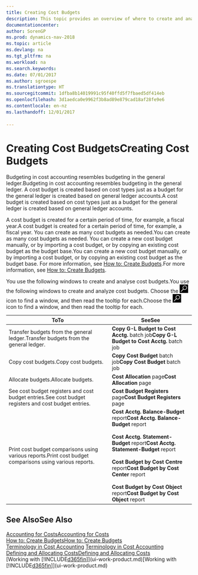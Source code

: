 ```yaml
---
title: Creating Cost Budgets
description: This topic provides an overview of where to create and analyse cost budgets.
documentationcenter: 
author: SorenGP
ms.prod: dynamics-nav-2018
ms.topic: article
ms.devlang: na
ms.tgt_pltfrm: na
ms.workload: na
ms.search.keywords: 
ms.date: 07/01/2017
ms.author: sgroespe
ms.translationtype: HT
ms.sourcegitcommit: 1dfba8b14019991c95f40ffd5f7fbaed5df414eb
ms.openlocfilehash: 3d1aedca0e9962f3b8ad89e879cad18af28fe9e6
ms.contentlocale: en-nz
ms.lasthandoff: 12/01/2017

---
```

# <a name="creating-cost-budgets"></a><span data-ttu-id="f7f95-103">Creating Cost Budgets</span><span class="sxs-lookup"><span data-stu-id="f7f95-103">Creating Cost Budgets</span></span>
<span data-ttu-id="f7f95-104">Budgeting in cost accounting resembles budgeting in the general ledger.</span><span class="sxs-lookup"><span data-stu-id="f7f95-104">Budgeting in cost accounting resembles budgeting in the general ledger.</span></span> <span data-ttu-id="f7f95-105">A cost budget is created based on cost types just as a budget for the general ledger is created based on general ledger accounts.</span><span class="sxs-lookup"><span data-stu-id="f7f95-105">A cost budget is created based on cost types just as a budget for the general ledger is created based on general ledger accounts.</span></span>  

<span data-ttu-id="f7f95-106">A cost budget is created for a certain period of time, for example, a fiscal year.</span><span class="sxs-lookup"><span data-stu-id="f7f95-106">A cost budget is created for a certain period of time, for example, a fiscal year.</span></span> <span data-ttu-id="f7f95-107">You can create as many cost budgets as needed.</span><span class="sxs-lookup"><span data-stu-id="f7f95-107">You can create as many cost budgets as needed.</span></span> <span data-ttu-id="f7f95-108">You can create a new cost budget manually, or by importing a cost budget, or by copying an existing cost budget as the budget base.</span><span class="sxs-lookup"><span data-stu-id="f7f95-108">You can create a new cost budget manually, or by importing a cost budget, or by copying an existing cost budget as the budget base.</span></span> <span data-ttu-id="f7f95-109">For more information, see [How to: Create Budgets](finance-how-create-budgets.md).</span><span class="sxs-lookup"><span data-stu-id="f7f95-109">For more information, see [How to: Create Budgets](finance-how-create-budgets.md).</span></span>

<span data-ttu-id="f7f95-110">You use the following windows to create and analyse cost budgets.</span><span class="sxs-lookup"><span data-stu-id="f7f95-110">You use the following windows to create and analyze cost budgets.</span></span> <span data-ttu-id="f7f95-111">Choose the ![Search for Page or Report](media/ui-search/search_small.png "Search for Page or Report icon") icon to find a window, and then read the tooltip for each.</span><span class="sxs-lookup"><span data-stu-id="f7f95-111">Choose the ![Search for Page or Report](media/ui-search/search_small.png "Search for Page or Report icon") icon to find a window, and then read the tooltip for each.</span></span>

|<span data-ttu-id="f7f95-112">To</span><span class="sxs-lookup"><span data-stu-id="f7f95-112">To</span></span>|<span data-ttu-id="f7f95-113">See</span><span class="sxs-lookup"><span data-stu-id="f7f95-113">See</span></span>|  
|--------|---------|  
|<span data-ttu-id="f7f95-114">Transfer budgets from the general ledger.</span><span class="sxs-lookup"><span data-stu-id="f7f95-114">Transfer budgets from the general ledger.</span></span>|<span data-ttu-id="f7f95-115">**Copy G-L Budget to Cost Acctg.** batch job</span><span class="sxs-lookup"><span data-stu-id="f7f95-115">**Copy G-L Budget to Cost Acctg.** batch job</span></span>|  
|<span data-ttu-id="f7f95-116">Copy cost budgets.</span><span class="sxs-lookup"><span data-stu-id="f7f95-116">Copy cost budgets.</span></span>|<span data-ttu-id="f7f95-117">**Copy Cost Budget** batch job</span><span class="sxs-lookup"><span data-stu-id="f7f95-117">**Copy Cost Budget** batch job</span></span>|  
|<span data-ttu-id="f7f95-118">Allocate budgets.</span><span class="sxs-lookup"><span data-stu-id="f7f95-118">Allocate budgets.</span></span>|<span data-ttu-id="f7f95-119">**Cost Allocation** page</span><span class="sxs-lookup"><span data-stu-id="f7f95-119">**Cost Allocation** page</span></span>|  
|<span data-ttu-id="f7f95-120">See cost budget registers and cost budget entries.</span><span class="sxs-lookup"><span data-stu-id="f7f95-120">See cost budget registers and cost budget entries.</span></span>|<span data-ttu-id="f7f95-121">**Cost Budget Registers** page</span><span class="sxs-lookup"><span data-stu-id="f7f95-121">**Cost Budget Registers** page</span></span>|  
|<span data-ttu-id="f7f95-122">Print cost budget comparisons using various reports.</span><span class="sxs-lookup"><span data-stu-id="f7f95-122">Print cost budget comparisons using various reports.</span></span>|<span data-ttu-id="f7f95-123">**Cost Acctg. Balance-Budget** report</span><span class="sxs-lookup"><span data-stu-id="f7f95-123">**Cost Acctg. Balance-Budget** report</span></span><br /><br /> <span data-ttu-id="f7f95-124">**Cost Acctg. Statement-Budget** report</span><span class="sxs-lookup"><span data-stu-id="f7f95-124">**Cost Acctg. Statement-Budget** report</span></span><br /><br /> <span data-ttu-id="f7f95-125">**Cost Budget by Cost Centre** report</span><span class="sxs-lookup"><span data-stu-id="f7f95-125">**Cost Budget by Cost Center** report</span></span><br /><br /> <span data-ttu-id="f7f95-126">**Cost Budget by Cost Object** report</span><span class="sxs-lookup"><span data-stu-id="f7f95-126">**Cost Budget by Cost Object** report</span></span>|  

## <a name="see-also"></a><span data-ttu-id="f7f95-127">See Also</span><span class="sxs-lookup"><span data-stu-id="f7f95-127">See Also</span></span>  
[<span data-ttu-id="f7f95-128">Accounting for Costs</span><span class="sxs-lookup"><span data-stu-id="f7f95-128">Accounting for Costs</span></span>](finance-manage-cost-accounting.md)  
[<span data-ttu-id="f7f95-129">How to: Create Budgets</span><span class="sxs-lookup"><span data-stu-id="f7f95-129">How to: Create Budgets</span></span>](finance-how-create-budgets.md)  
<span data-ttu-id="f7f95-130">[Terminology in Cost Accounting](finance-terminology-in-cost-accounting.md) </span><span class="sxs-lookup"><span data-stu-id="f7f95-130">[Terminology in Cost Accounting](finance-terminology-in-cost-accounting.md) </span></span>  
[<span data-ttu-id="f7f95-131">Defining and Allocating Costs</span><span class="sxs-lookup"><span data-stu-id="f7f95-131">Defining and Allocating Costs</span></span>](finance-define-and-allocate-costs.md)  
<span data-ttu-id="f7f95-132">[Working with [!INCLUDE[d365fin](includes/d365fin_md.md)]](ui-work-product.md)</span><span class="sxs-lookup"><span data-stu-id="f7f95-132">[Working with [!INCLUDE[d365fin](includes/d365fin_md.md)]](ui-work-product.md)</span></span>

